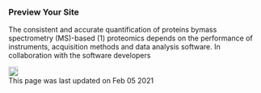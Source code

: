 <div class="main-header"><div id="stick-toc" class="stick-toc"></div><div>

### Preview Your Site

The consistent and accurate quantification of proteins bymass spectrometry (MS)-based (1) proteomics depends on the
performance of instruments, acquisition methods and data analysis software. In collaboration with the software
developers

<div class="flex-center last-updated"><div><img src="./assets/media/sync-alt-solid 1.svg" width="19" height="19" alt="sync-icon"></div><div class="last-updated-info">This page was last updated on Feb 05 2021</div></div></div></div>
